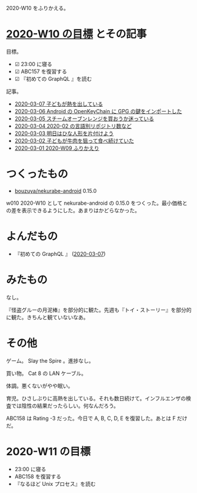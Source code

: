 2020-W10 をふりかえる。

# [2020-W10 の目標][2020-03-01] とその記事

目標。

- ☑ 23:00 に寝る
- ☑ ABC157 を復習する
- ☑ 『初めての GraphQL 』を読む

記事。

- [2020-03-07 子どもが熱を出している][2020-03-07]
- [2020-03-06 Android の OpenKeyChain に GPG の鍵をインポートした][2020-03-06]
- [2020-03-05 スチームオーブンレンジを買おうか迷っている][2020-03-05]
- [2020-03-04 2020-02 の言語別リポジトリ数など][2020-03-04]
- [2020-03-03 明日はひな人形を片付けよう][2020-03-03]
- [2020-03-02 子どもが牛肉を狙って食べ続けていた][2020-03-02]
- [2020-03-01 2020-W09 ふりかえり][2020-03-01]

# つくったもの

- [bouzuya/nekurabe-android][] 0.15.0

w010 2020-W10 として nekurabe-android の 0.15.0 をつくった。最小価格との差を表示できるようにした。あまりはかどらなかった。

# よんだもの

- 『初めての GraphQL 』 ([2020-03-07][])

# みたもの

なし。

『怪盗グルーの月泥棒』を部分的に観た。先週も『トイ・ストーリー』を部分的に観た。きちんと観ていないなあ。

# その他

ゲーム。 Slay the Spire 。進捗なし。

買い物。 Cat 8 の LAN ケーブル。

体調。悪くないがやや眠い。

育児。ひさしぶりに高熱を出している。それも数日続けて。インフルエンザの検査では陰性の結果だったらしい。何なんだろう。

ABC158 は Rating -3 だった。今日で A, B, C, D, E を復習した。あとは F だけだ。


# 2020-W11 の目標

- 23:00 に寝る
- ABC158 を復習する
- 『なるほど Unix プロセス』を読む

[2020-03-01]: https://blog.bouzuya.net/2020/03/01/
[2020-03-07]: https://blog.bouzuya.net/2020/03/07/
[2020-03-06]: https://blog.bouzuya.net/2020/03/06/
[2020-03-05]: https://blog.bouzuya.net/2020/03/05/
[2020-03-04]: https://blog.bouzuya.net/2020/03/04/
[2020-03-03]: https://blog.bouzuya.net/2020/03/03/
[2020-03-02]: https://blog.bouzuya.net/2020/03/02/
[bouzuya/nekurabe-android]: https://github.com/bouzuya/nekurabe-android
